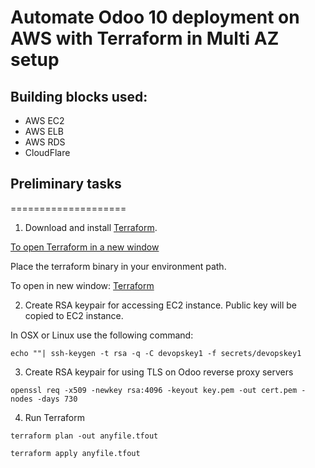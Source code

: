 
# Automate Odoo 10 deployment on AWS with Terraform in Multi AZ setup

## Building blocks used:

- AWS EC2
- AWS ELB
- AWS RDS
- CloudFlare

## Preliminary tasks
====================

1) Download and install [Terraform](https://www.terraform.io/downloads.html).

<a href="https://www.terraform.io/downloads.html" target="_blank"> To open Terraform in a new window</a>

Place the terraform binary in your environment path.

To open in new window: <a href="https://www.terraform.io/downloads.html" target="_blank">Terraform</a>

2) Create RSA keypair for accessing EC2 instance. Public key will be copied to EC2 instance.

In OSX or Linux use the following command:

```
echo ""| ssh-keygen -t rsa -q -C devopskey1 -f secrets/devopskey1
```


3) Create RSA keypair for using TLS on Odoo reverse proxy servers

```
openssl req -x509 -newkey rsa:4096 -keyout key.pem -out cert.pem -nodes -days 730
```


4) Run Terraform


```
terraform plan -out anyfile.tfout
```


```
terraform apply anyfile.tfout
```
